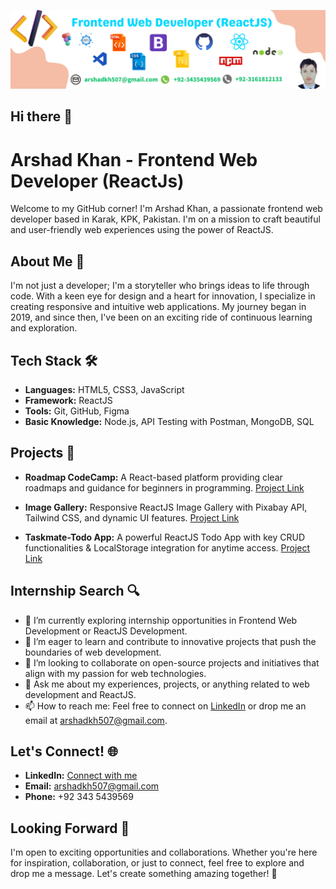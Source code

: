 ![Cover Image](https://github.com/arshadkh507/arshadkh507.github.io/blob/cf9857a09b92ec0667b41b3fa2e99997cb5933cb/assets/images/Copy%20of%20Frontend%20Web%20Developer%20(ReactJS).png)

## Hi there 👋

# Arshad Khan - Frontend Web Developer (ReactJs)

Welcome to my GitHub corner! I'm Arshad Khan, a passionate frontend web developer based in Karak, KPK, Pakistan. I'm on a mission to craft beautiful and user-friendly web experiences using the power of ReactJS.

## About Me 🚀

I'm not just a developer; I'm a storyteller who brings ideas to life through code. With a keen eye for design and a heart for innovation, I specialize in creating responsive and intuitive web applications. My journey began in 2019, and since then, I've been on an exciting ride of continuous learning and exploration.

## Tech Stack 🛠️

- **Languages:** HTML5, CSS3, JavaScript
- **Framework:** ReactJS
- **Tools:** Git, GitHub, Figma
- **Basic Knowledge:** Node.js, API Testing with Postman, MongoDB, SQL

## Projects 🚀

- **Roadmap CodeCamp:** A React-based platform providing clear roadmaps and guidance for beginners in programming.
  [Project Link](https://roadmapcodecamp-frontend.netlify.app/)

- **Image Gallery:** Responsive ReactJS Image Gallery with Pixabay API, Tailwind CSS, and dynamic UI features.
  [Project Link](https://image-gallery-arshadkh507.netlify.app/)

- **Taskmate-Todo App:** A powerful ReactJS Todo App with key CRUD functionalities & LocalStorage integration for anytime access.
  [Project Link](https://arshadkh507-todo-app.netlify.app/)

## Internship Search 🔍

- 🔭 I’m currently exploring internship opportunities in Frontend Web Development or ReactJS Development.
- 🌱 I’m eager to learn and contribute to innovative projects that push the boundaries of web development.
- 👯 I’m looking to collaborate on open-source projects and initiatives that align with my passion for web technologies.
- 💬 Ask me about my experiences, projects, or anything related to web development and ReactJS.
- 📫 How to reach me: Feel free to connect on [LinkedIn](https://www.linkedin.com/in/arshadkh507/) or drop me an email at arshadkh507@gmail.com.

## Let's Connect! 🌐

- **LinkedIn:** [Connect with me](https://www.linkedin.com/in/arshadkh507/)
- **Email:** arshadkh507@gmail.com
- **Phone:** +92 343 5439569

## Looking Forward 🚀

I'm open to exciting opportunities and collaborations. Whether you're here for inspiration, collaboration, or just to connect, feel free to explore and drop me a message. Let's create something amazing together! 🌟

